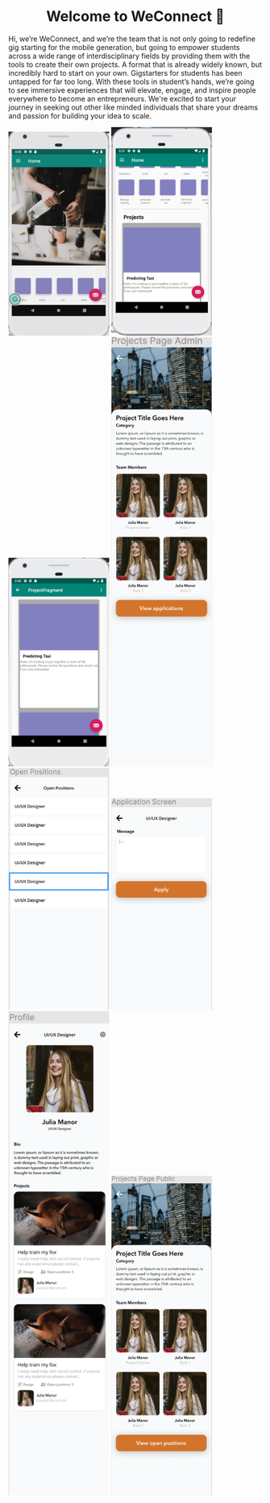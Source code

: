 <h1 align="center">Welcome to WeConnect 👋</h1>
<p>Hi, we’re WeConnect, and we’re the team that is not only going to redefine gig starting for the mobile generation, but going to empower students across a wide range of interdisciplinary fields by providing them with the tools to create their own projects. A format that is already widely known, but incredibly hard to start on your own. 
Gigstarters for students has been untapped for far too long. With these tools in student’s hands, we’re going to see immersive experiences that will elevate, engage, and inspire people everywhere to become an entrepreneurs. We're excited to start your journey in seeking out other like minded individuals that share your dreams and passion for building your idea to scale.
</p>



<img width="200" alt="portfolio_view" src="https://github.com/ApolinarSanchez/WeConnect/blob/adesh/Android/WeConnect/DemoImages/Homepage.png">

<img width="200" alt="portfolio_view" src="https://github.com/ApolinarSanchez/WeConnect/blob/adesh/Android/WeConnect/DemoImages/Homepage2.png">

<img width="200" alt="portfolio_view" src="https://github.com/ApolinarSanchez/WeConnect/blob/adesh/Android/WeConnect/DemoImages/Projects.png">


<img width="200" alt="portfolio_view" src="https://github.com/ApolinarSanchez/WeConnect/blob/adesh/Android/WeConnect/DemoImages/Project_Page_admin.png">

<img width="200" alt="portfolio_view" src="https://github.com/ApolinarSanchez/WeConnect/blob/adesh/Android/WeConnect/DemoImages/Positions.png">

<img width="200" alt="portfolio_view" src="https://github.com/ApolinarSanchez/WeConnect/blob/adesh/Android/WeConnect/DemoImages/Profile_message.png">

<img width="200" alt="portfolio_view" src="https://github.com/ApolinarSanchez/WeConnect/blob/adesh/Android/WeConnect/DemoImages/Profile.png">


<img width="200" alt="portfolio_view" src="https://github.com/ApolinarSanchez/WeConnect/blob/adesh/Android/WeConnect/DemoImages/ProjectDetails.png">




